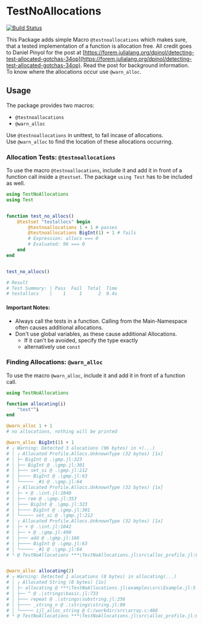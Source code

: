 # TestNoAllocations

[![Build Status](https://github.com/bloodworkxgaming/TestNoAllocations.jl/actions/workflows/CI.yml/badge.svg?branch=master)](https://github.com/bloodworkxgaming/TestNoAllocations.jl/actions/workflows/CI.yml?query=branch%3Amaster)

This Package adds simple Macro `@testnoallocations` which makes sure, that a tested implementation of a function is allocation free.
All credit goes to Daniel Pinyol for the post at [https://forem.julialang.org/dpinol/detecting-test-allocated-gotchas-34op](https://forem.julialang.org/dpinol/detecting-test-allocated-gotchas-34op). Read the post for background information.
To know where the allocations occur use `@warn_alloc`.

## Usage
The package provides two macros:
 - `@testnoallocations`
 - `@warn_alloc`

Use `@testnoallocations` in unittest, to fail incase of allocations.  
Use `@warn_alloc` to find the location of these allocations occurring.

### Allocation Tests: `@testnoallocations`
To use the macro `@testnoallocations`, include it and add it in front of a function call inside a `@testset`.
The package `using Test` has to be included as well.

```julia
using TestNoAllocations
using Test


function test_no_allocs()
    @testset "testallocs" begin
        @testnoallocations 1 + 1 # passes
        @testnoallocations BigInt(1) + 1 # fails
        # Expression: allocs === 0
        # Evaluated: 96 === 0
    end
end


test_no_allocs()

# Result
# Test Summary: | Pass  Fail  Total  Time
# testallocs    |    1     1      2  0.4s
```

#### Important Notes:
- Always call the tests in a function. Calling from the Main-Namespace often causes additional allocations.
- Don't use global variables, as these cause additional Allocations. 
  - If it can't be avoided, specify the type exactly
  - alternatively use `const`

### Finding Allocations: `@warn_alloc`
To use the macro `@warn_alloc`, include it and add it in front of a function call.

```julia
using TestNoAllocations

function allocating(i)
    "test"^i
end

@warn_alloc 1 + 1
# no allocations, nothing will be printed

@warn_alloc BigInt(1) + 1
# ┌ Warning: Detected 3 alocations (96 bytes) in +(...)
# │ ┌ Allocated Profile.Allocs.UnknownType (32 bytes) [1x]
# │ ├─ BigInt @ .\gmp.jl:323
# │ ├── BigInt @ .\gmp.jl:301
# │ ├─── set_si @ .\gmp.jl:212
# │ ├──── BigInt @ .\gmp.jl:63
# │ └───── _#1 @ .\gmp.jl:64
# │ ┌ Allocated Profile.Allocs.UnknownType (32 bytes) [1x]
# │ ├─ + @ .\int.jl:1040
# │ ├── rem @ .\gmp.jl:353
# │ ├─── BigInt @ .\gmp.jl:323
# │ ├──── BigInt @ .\gmp.jl:301
# │ └───── set_si @ .\gmp.jl:212
# │ ┌ Allocated Profile.Allocs.UnknownType (32 bytes) [1x]
# │ ├─ + @ .\int.jl:1042
# │ ├── + @ .\gmp.jl:490
# │ ├─── add @ .\gmp.jl:166
# │ ├──── BigInt @ .\gmp.jl:63
# │ └───── _#1 @ .\gmp.jl:64
# └ @ TestNoAllocations ***\TestNoAllocations.jl\src\alloc_profile.jl:66


@warn_alloc allocating(2)
# ┌ Warning: Detected 1 alocations (8 bytes) in allocating(...)
# │ ┌ Allocated String (8 bytes) [1x]
# │ ├─ allocating @ ***\TestNoAllocations.jl\examples\src\Example.jl:5
# │ ├── ^ @ .\strings\basic.jl:733
# │ ├─── repeat @ .\strings\substring.jl:256
# │ ├──── _string_n @ .\strings\string.jl:90
# │ └───── ijl_alloc_string @ C:/workdir/src\array.c:488
# └ @ TestNoAllocations ***\TestNoAllocations.jl\src\alloc_profile.jl:66
```